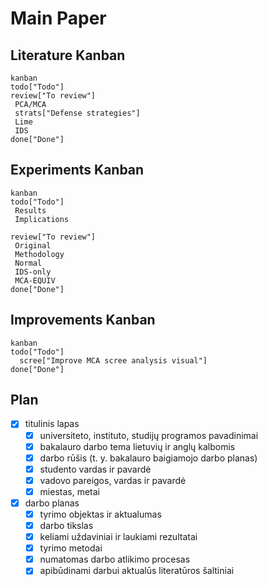# Main Paper

## Literature Kanban
```mermaid
kanban
todo["Todo"]
review["To review"]
 PCA/MCA
 strats["Defense strategies"]
 Lime
 IDS
done["Done"]
```

## Experiments Kanban
```mermaid
kanban
todo["Todo"]
 Results
 Implications

review["To review"]
 Original
 Methodology
 Normal
 IDS-only
 MCA-EQUIV
done["Done"]
```
## Improvements Kanban
```mermaid
kanban
todo["Todo"]
  scree["Improve MCA scree analysis visual"]
done["Done"]

```

## Plan

- [x] titulinis lapas
  - [x]  universiteto, instituto, studijų programos pavadinimai
  - [x]  bakalauro darbo tema lietuvių ir anglų kalbomis
  - [x]  darbo rūšis (t. y. bakalauro baigiamojo darbo planas)
  - [x]  studento vardas ir pavardė
  - [x]  vadovo pareigos, vardas ir pavardė
  - [x]  miestas, metai
- [x] darbo planas
  - [x]  tyrimo objektas ir aktualumas
  - [x]  darbo tikslas
  - [x]  keliami uždaviniai ir laukiami rezultatai
  - [x]  tyrimo metodai
  - [x]  numatomas darbo atlikimo procesas
  - [x]  apibūdinami darbui aktualūs literatūros šaltiniai